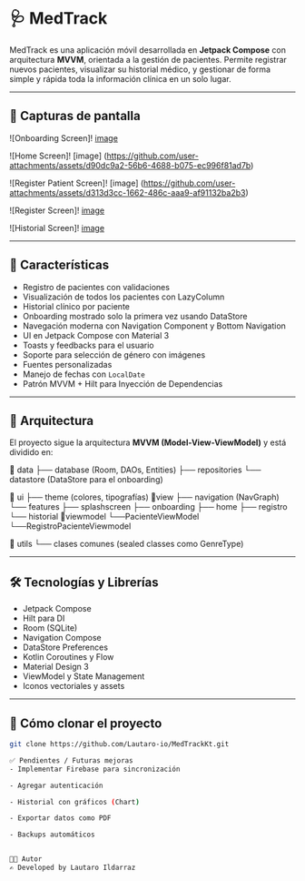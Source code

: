 # 🩺 MedTrack

MedTrack es una aplicación móvil desarrollada en **Jetpack Compose** con arquitectura **MVVM**, orientada a la gestión de pacientes. Permite registrar nuevos pacientes, visualizar su historial médico, y gestionar de forma simple y rápida toda la información clínica en un solo lugar.

---

## 📸 Capturas de pantalla


![Onboarding Screen]! [image](https://github.com/user-attachments/assets/4f6f9990-9538-485d-a84d-ecb2871e7bf9)
 
![Home Screen]! [image] (https://github.com/user-attachments/assets/d90dc9a2-56b6-4688-b075-ec996f81ad7b)

![Register Patient Screen]! [image] (https://github.com/user-attachments/assets/d313d3cc-1662-486c-aaa9-af91132ba2b3)

![Register Screen]! [image](https://github.com/user-attachments/assets/667beb7d-57c8-4a14-9c6b-e152c352289a)

![Historial Screen]! [image](https://github.com/user-attachments/assets/e8b9b3cd-8d58-4009-b5fa-18025636bf1f)






---

## 🚀 Características

- Registro de pacientes con validaciones
- Visualización de todos los pacientes con LazyColumn
- Historial clínico por paciente
- Onboarding mostrado solo la primera vez usando DataStore
- Navegación moderna con Navigation Component y Bottom Navigation
- UI en Jetpack Compose con Material 3
- Toasts y feedbacks para el usuario
- Soporte para selección de género con imágenes
- Fuentes personalizadas
- Manejo de fechas con `LocalDate`
- Patrón MVVM + Hilt para Inyección de Dependencias

---

## 🧠 Arquitectura

El proyecto sigue la arquitectura **MVVM (Model-View-ViewModel)** y está dividido en:

📁 data
├── database (Room, DAOs, Entities)
├── repositories
└── datastore (DataStore para el onboarding)


📁 ui
├── theme (colores, tipografías)
📁view
├── navigation (NavGraph)
└── features
├── splashscreen
├── onboarding
├── home
├── registro
└── historial
📁viewmodel
└──PacienteViewModel
└──RegistroPacienteViewmodel

📁 utils
└── clases comunes (sealed classes como GenreType)


---

## 🛠️ Tecnologías y Librerías

- Jetpack Compose
- Hilt para DI
- Room (SQLite)
- Navigation Compose
- DataStore Preferences
- Kotlin Coroutines y Flow
- Material Design 3
- ViewModel y State Management
- Iconos vectoriales y assets

---

## 📂 Cómo clonar el proyecto

```bash
git clone https://github.com/Lautaro-io/MedTrackKt.git

✅ Pendientes / Futuras mejoras
- Implementar Firebase para sincronización

- Agregar autenticación

- Historial con gráficos (Chart)

- Exportar datos como PDF

- Backups automáticos


👨‍💻 Autor
✍️ Developed by Lautaro Ildarraz
 
 
